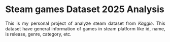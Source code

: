 # Steam games Dataset 2025 Analysis

<p align='justify'>
This is my personal project of analyze steam dataset from <i>Kaggle</i>. This dataset have general information of games in steam platform like id, name, is release, genre, category, etc.
</p
